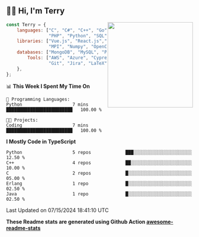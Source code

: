 <h2>👋🏻 Hi, I'm Terry</h2>

<img align='right' src="https://media.giphy.com/media/fkZukR450RQ1qnGaq9/giphy.gif" width="230">

```javascript
const Terry = {
    languages: ["C", "C#", "C++", "Go", "Java", "Javascript",
                "PHP", "Python", "SQL", "Typescript"],
    libraries: ["Vue.js", "React.js","Node.js", "Express.js","Next.js",
                "MPI", "Numpy", "OpenCV", "CUDA", "JUnit"],
    databases: ["MongoDB", "MySQL", "PostgreSQL"],
        Tools: ["AWS", "Azure", "Cypress", "Docker🐳", "Figma", "Firebase",
                "Git", "Jira", "LaTeX", "Playwright", "Postman"],
    },
};
```
<!--START_SECTION:waka-->
📊 **This Week I Spent My Time On** 

```text
💬 Programming Languages: 
Python                   7 mins              █████████████████████████   100.00 % 

🐱‍💻 Projects: 
Coding                   7 mins              █████████████████████████   100.00 % 
```

**I Mostly Code in TypeScript** 

```text
Python                   5 repos             ███░░░░░░░░░░░░░░░░░░░░░░   12.50 % 
C++                      4 repos             ██░░░░░░░░░░░░░░░░░░░░░░░   10.00 % 
C                        2 repos             █░░░░░░░░░░░░░░░░░░░░░░░░   05.00 % 
Erlang                   1 repo              █░░░░░░░░░░░░░░░░░░░░░░░░   02.50 % 
Java                     1 repo              █░░░░░░░░░░░░░░░░░░░░░░░░   02.50 % 
```




 Last Updated on 07/15/2024 18:41:10 UTC
<!--END_SECTION:waka-->

**These Readme stats are generated using Github Action [awesome-readme-stats](https://github.com/anmol098/waka-readme-stats)**

